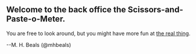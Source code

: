 ## Welcome to the back office the Scissors-and-Paste-o-Meter.

You are free to look around, but you might have more fun at [the real thing](www.scissorsandpaste.net/scissors-and-Paste-o-Meter).

--M. H. Beals (@mhbeals)